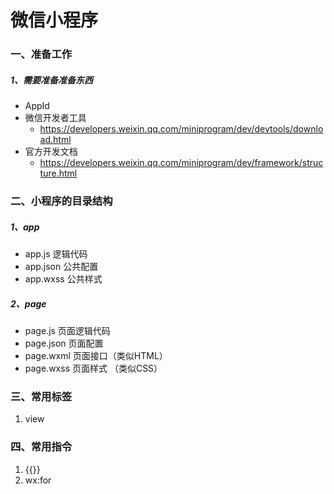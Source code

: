# 微信小程序

### 一、准备工作

##### 1、需要准备准备东西

- AppId
- 微信开发者工具  
  - https://developers.weixin.qq.com/miniprogram/dev/devtools/download.html
- 官方开发文档    
  - https://developers.weixin.qq.com/miniprogram/dev/framework/structure.html



### 二、小程序的目录结构

##### 1、app

- app.js  逻辑代码
- app.json  公共配置
- app.wxss  公共样式

##### 2、page

- page.js  页面逻辑代码
- page.json  页面配置
- page.wxml  页面接口（类似HTML）
- page.wxss  页面样式 （类似CSS）



### 三、常用标签

1. view

### 四、常用指令

1. {{}}
2. wx:for




